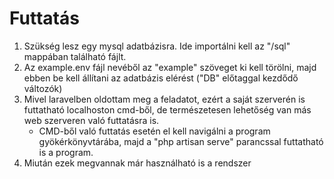 # Futtatás
  1. Szükség lesz egy mysql adatbázisra. Ide importálni kell az "/sql" mappában található fájlt.
  2. Az example.env fájl nevéből az "example" szöveget ki kell törölni, majd ebben be kell állítani az adatbázis elérést ("DB" előtaggal kezdődő változók)
  3. Mivel laravelben oldottam meg a feladatot, ezért a saját szerverén is futtatható localhoston cmd-ből, de természetesen lehetőség van más web szerveren való futtatásra is.
     - CMD-ből való futtatás esetén el kell navigálni a program gyökérkönyvtárába, majd a "php artisan serve" parancssal futtatható is a program.
  4. Miután ezek megvannak már használható is a rendszer
